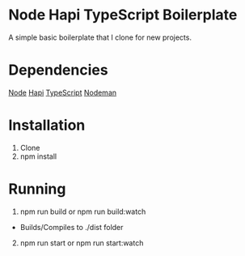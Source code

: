 # Node Hapi TypeScript Boilerplate
A simple basic boilerplate that I clone for new projects.

# Dependencies
[Node](https://nodejs.org)
[Hapi](http://hapijs.com)
[TypeScript](https://www.typescriptlang.org/)
[Nodeman](https://nodemon.io/)

# Installation
1. Clone
2. npm install

# Running
1. npm run build or npm run build:watch
* Builds/Compiles to ./dist folder
2. npm run start or npm run start:watch
